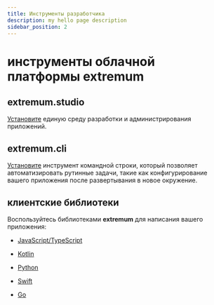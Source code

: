 ```yaml
---
title: Инструменты разработчика
description: my hello page description
sidebar_position: 2
---
```


# инструменты облачной платформы extremum

## extremum.studio

[Установите](studio/about) единую среду разработки и администрирования приложений.

## extremum.cli

[Установите](cli/about) инструмент командной строки, который позволяет автоматизировать рутинные задачи, такие как конфигурирование вашего приложения после развертывания в новое окружение.

## клиентские библиотеки 

Воспользуйтесь библиотеками **extremum** для написания вашего приложения:


+ [JavaScript/TypeScript](libraries/typescript)

+ [Kotlin](libraries/kotlin)

+ [Python](libraries/python)

+ [Swift](libraries/swift)

+ [Go](libraries/go)
